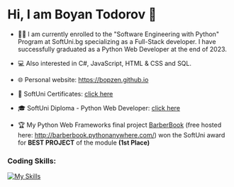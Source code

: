 # Hi, I am Boyan Todorov 👋 
- 👨‍🎓 I am currently enrolled to the "Software Engineering with Python" Program at SoftUni.bg specializing as a Full-Stack developer. I have successfully graduated as a Python Web Developer at the end of 2023.
- 💻 Also interested in C#, JavaScript, HTML & CSS and SQL.
- 🌐 Personal website: https://bopzen.github.io

- 📜 SoftUni Certificates: [click here](https://github.com/bopzen/bopzen/tree/main/SoftUni%20Certificates)
- 🎓 SoftUni Diploma - Python Web Developer: [click here](https://github.com/bopzen/bopzen/blob/main/SoftUni%20Diploma%20-%20Python%20Web%20Developer/Diploma%20for%20Python%20Web%20Developer.pdf)

- 🏆 My Python Web Frameworks final project [BarberBook](https://github.com/bopzen/SoftUni_Python_Web_Project_Defense_BarberBook) (free hosted here: http://barberbook.pythonanywhere.com/) won the SoftUni award for **BEST PROJECT** of the module **(1st Place)**

### Coding Skills:

[![My Skills](https://skillicons.dev/icons?i=py,django,cs,js,html,css,postgres)](https://skillicons.dev)


